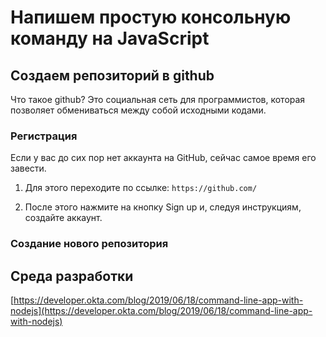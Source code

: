 # Напишем простую консольную команду на JavaScript

## Создаем репозиторий в github

Что такое github? Это социальная сеть для программистов, которая позволяет обмениваться между собой исходными кодами.

### Регистрация

Если у вас до сих пор нет аккаунта на GitHub, сейчас самое время его завести. 

1. Для этого переходите по ссылке: `https://github.com/`

2. После этого нажмите на кнопку Sign up и, следуя инструкциям, создайте аккаунт.

### Создание нового репозитория

## Среда разработки

[https://developer.okta.com/blog/2019/06/18/command-line-app-with-nodejs](https://developer.okta.com/blog/2019/06/18/command-line-app-with-nodejs)